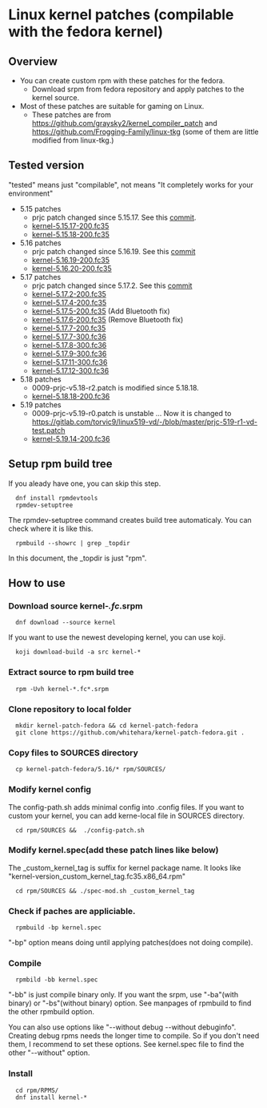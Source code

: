 # Linux kernel patches (compilable with the fedora kernel)
## Overview
- You can create custom rpm with these patches for the fedora.
  - Download srpm from fedora repository and apply patches to the kernel source.
- Most of these patches are suitable for gaming on Linux.
  - These patches are from https://github.com/graysky2/kernel_compiler_patch and https://github.com/Frogging-Family/linux-tkg (some of them are little modified from linux-tkg.)

## Tested version
"tested" means just "compilable", not means "It completely works for your environment"
- 5.15 patches
  -  prjc patch changed since 5.15.17. See this [commit](https://github.com/whitehara/kernel-patch-fedora/commit/70d3603eac1756d536b83e35c9ae9e9c26e4d509).
  -  [kernel-5.15.17-200.fc35](https://koji.fedoraproject.org/koji/buildinfo?buildID=1909364)
  -  [kernel-5.15.18-200.fc35](https://koji.fedoraproject.org/koji/buildinfo?buildID=1909970)
- 5.16 patches
  -  prjc patch changed since 5.16.19. See this [commit](https://github.com/whitehara/kernel-patch-fedora/commit/7d12a293c08f33ae931f88dfc7cd49019351baca)
  -  [kernel-5.16.19-200.fc35](https://koji.fedoraproject.org/koji/buildinfo?buildID=1944282)
  -  [kernel-5.16.20-200.fc35](https://koji.fedoraproject.org/koji/buildinfo?buildID=1948783)
- 5.17 patches
  -  prjc patch changed since 5.17.2. See this [commit](https://github.com/whitehara/kernel-patch-fedora/commit/7d12a293c08f33ae931f88dfc7cd49019351baca)
  -  [kernel-5.17.2-200.fc35](https://koji.fedoraproject.org/koji/buildinfo?buildID=1944304)
  -  [kernel-5.17.4-200.fc35](https://koji.fedoraproject.org/koji/buildinfo?buildID=1953626)
  -  [kernel-5.17.5-200.fc35](https://koji.fedoraproject.org/koji/buildinfo?buildID=1957442) (Add Bluetooth fix)
  -  [kernel-5.17.6-200.fc35](https://koji.fedoraproject.org/koji/buildinfo?buildID=1964169) (Remove Bluetooth fix)
  -  [kernel-5.17.7-200.fc35](https://koji.fedoraproject.org/koji/buildinfo?buildID=1965517)
  -  [kernel-5.17.7-300.fc36](https://koji.fedoraproject.org/koji/buildinfo?buildID=1965519)
  -  [kernel-5.17.8-300.fc36](https://koji.fedoraproject.org/koji/buildinfo?buildID=1966665)
  -  [kernel-5.17.9-300.fc36](https://koji.fedoraproject.org/koji/buildinfo?buildID=1968153)
  -  [kernel-5.17.11-300.fc36](https://koji.fedoraproject.org/koji/buildinfo?buildID=1970749)
  -  [kernel-5.17.12-300.fc36](https://koji.fedoraproject.org/koji/buildinfo?buildID=1972299)
- 5.18 patches
  -  0009-prjc-v5.18-r2.patch is modified since 5.18.18.
  -  [kernel-5.18.18-200.fc36](https://koji.fedoraproject.org/koji/buildinfo?buildID=2047494)
- 5.19 patches
  -  0009-prjc-v5.19-r0.patch is unstable ... Now it is changed to https://gitlab.com/torvic9/linux519-vd/-/blob/master/prjc-519-r1-vd-test.patch
  -  [kernel-5.19.14-200.fc36](https://koji.fedoraproject.org/koji/buildinfo?buildID=2071616)
## Setup rpm build tree
If you aleady have one, you can skip this step.

      dnf install rpmdevtools
      rpmdev-setuptree
The rpmdev-setuptree command creates build tree automaticaly.
You can check where it is like this.

      rpmbuild --showrc | grep _topdir
In this document, the _topdir is just "rpm".
## How to use
### Download source kernel-*.fc*.srpm

      dnf download --source kernel
If you want to use the newest developing kernel, you can use koji.

      koji download-build -a src kernel-*

### Extract source to rpm build tree

      rpm -Uvh kernel-*.fc*.srpm

### Clone repository to local folder

      mkdir kernel-patch-fedora && cd kernel-patch-fedora
      git clone https://github.com/whitehara/kernel-patch-fedora.git .

### Copy files to SOURCES directory

      cp kernel-patch-fedora/5.16/* rpm/SOURCES/

### Modify kernel config
The config-path.sh adds minimal config into .config files.
If you want to custom your kernel, you can add kerne-local file in SOURCES directory.

      cd rpm/SOURCES &&  ./config-patch.sh
### Modify kernel.spec(add these patch lines like below)
The _custom_kernel_tag is suffix for kernel package name. It looks like "kernel-version_custom_kernel_tag.fc35.x86_64.rpm"

      cd rpm/SOURCES && ./spec-mod.sh _custom_kernel_tag
### Check if paches are appliciable.

      rpmbuild -bp kernel.spec

"-bp" option means doing until applying patches(does not doing compile).

### Compile

      rpmbild -bb kernel.spec
"-bb" is just compile binary only. If you want the srpm, use "-ba"(with binary) or "-bs"(without binary) option. See manpages of rpmbuild to find the other rpmbuild option.

You can also use options like "--without debug --without debuginfo". Creating debug rpms needs the longer time to compile. So if you don't need them, I recommend to set these options. See kernel.spec file to find the other "--without" option.
### Install
      cd rpm/RPMS/
      dnf install kernel-*
